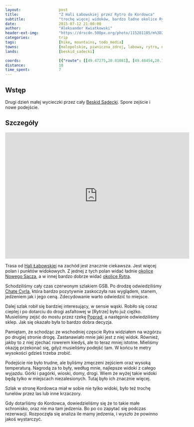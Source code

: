 ```yaml
---
layout:                 post
title:                  "Z Hali Łabowskiej przez Rytro do Kordowca"
subtitle:               "trochę więcej widoków, bardzo ładne okolice Rytra"
date:                   2015-07-12 21:00:00
author:                 "Aleksander Kwiatkowski"
header-ext-img:         "https://drscdn.500px.org/photo/115281185/m%3D2048/54cf24301a0275031f2d8ec66989f280"
categories:             trip
tags:                   [hike, mountains, todo_media]
towns:                  [malopolskie, piwniczna_zdroj, labowa, rytro, nawojowa]
lands:                  [beskid_sadecki]

coords:                 [{"route": [[49.47275,20.81081], [49.48454,20.79553], [49.48081,20.75759], [49.49382,20.72644], [49.49087,20.70983], [49.48365,20.70275], [49.48607,20.68404], [49.48150,20.66576], [49.46064,20.66704]], "type": "hike"}]
distance:               18
time_spent:             7
---
```


[wiki-labowska]:        https://pl.wikipedia.org/wiki/Schronisko_PTTK_na_Hali_%C5%81abowskiej
[wiki-poprad]:          https://pl.wikipedia.org/wiki/Poprad_(rzeka)
[wiki-rytro]:           https://pl.wikipedia.org/wiki/Rytro
[wiki-beskid-sadecki]:  https://pl.wikipedia.org/wiki/Beskid_S%C4%85decki

[pano-nowy-sacz]:       http://www.panoramio.com/photo/121590280
[pano-rytro]:           http://www.panoramio.com/photo/121603318

[cyrla]:                https://sites.google.com/site/chatacyrla/

Wstęp
-----

Drugi dzień małej wycieczki przez cały [Beskid Sądecki][wiki-beskid-sadecki]. Spore zejście i nowe podejście.

Szczegóły
---------

<iframe height='405' width='590' frameborder='0' allowtransparency='true' scrolling='no' src='http://www.strava.com/activities/346183870/embed/51fc7d270ff506cf683c46b1ec87d68348785916'></iframe>

Trasa od [Hali Łabowskiej][wiki-labowska] na zachód jest znacznie ciekawsza. Jest więcej polan i punktów widokowych.
Z jednej z tych polan widać ładnie [okolice Nowego Sącza][pano-nowy-sacz], a w innej bardzo dobrze widać [okolice Rytra][pano-rytro].

Schodziliśmy cały czas czerwonym szlakiem GSB. Po drodzę odwiedziliśmy [Chatę Cyrla][cyrla], która bardzo pozytywnie zaskoczyła
nas wyglądem, stanem, jedzeniem jak i jego ceną. Zdecydowanie warto odwiedzić to miejsce.

Dalej szlak robił się bardziej interesujący, w sensie wąski. Robiło się coraz cieplej i po dotarciu do drogi asfaltowej
 w [Rytrze]
było już ciężko. Musieliśmy zejść do mostu przez rzekę [Poprad][wiki-poprad], a następnie odwiedziliśmy sklep.
Jak się okazało była to bardzo dobra decyzja.

Pamiętam, że schodząc ze wschodniej częscie Rytra widziałem na wzgórzu po drugiej stronie drogę. Zastanawiało mnie
jaki jest z niej widok. Również, jakby to z niej zjechać rowerem kiedyś, ale to teraz mniej istotne. Mieliśmy okazję
przekonać się, gdyż musieliśmy podejść tam. W końcu te metry wysokości gdzieś trzeba zrobić.

Podejście nie było trudne, ale byliśmy zmęczeni zejściem oraz wysoką temperaturą. Nagrodą za to były, według mnie, najlepsze
widoki z całego wyjazdu. Górki i pagórki, wioski, domy, drogi. Wiem że wyżej takie widoki będą tylko w miejscach niezalesionych.
Tutaj było ich znacznie więcej.

Szlak w stronę Kordowca miał w sobie nie tylko widoki, było też trochę tunelów przez las lub inne krzaczory.

Gdy dotarliśmy do Kordowca, dowiedzieliśmy się że to takie małe schronisko, oraz nie ma tam jedzenia. Bo po
co zapytać się podczas rezerwacji. Rozpoczęła się analiza ile mamy jedzenia, i wyszło że powinno jakoś wystarczyć.
